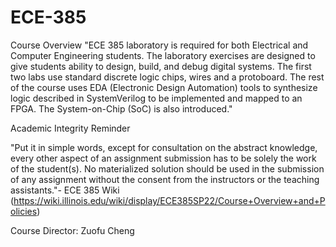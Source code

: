 # ECE-385

Course Overview
"ECE 385 laboratory is required for both Electrical and Computer Engineering students. The laboratory exercises are designed to give students ability to design, build, and debug digital systems. The first two labs use standard discrete logic chips, wires and a protoboard. The rest of the course uses EDA (Electronic Design Automation) tools to synthesize logic described in SystemVerilog to be implemented and mapped to an FPGA. The System-on-Chip (SoC) is also introduced."


Academic Integrity Reminder

"Put it in simple words, except for consultation on the abstract knowledge, every other aspect of an assignment submission has to be solely the work of the student(s).  No materialized solution should be used in the submission of any assignment without the consent from the instructors or the teaching assistants."- ECE 385 Wiki (https://wiki.illinois.edu/wiki/display/ECE385SP22/Course+Overview+and+Policies) 

Course Director: Zuofu Cheng
